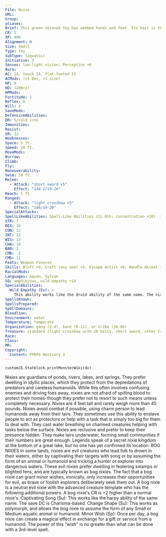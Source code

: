 ```yaml
---
File: Nixie
URL: 
Group: 
aliases: 
Brief: This green-skinned fey has webbed hands and feet. Its hair is the color of seaweed, and is decorated with shells.
CR: 1
XP: 400
Alignment: N
Size: Small
Type: fey
SubType: (aquatic)
Initiative: 3
Senses: low-light vision; Perception +6
Aura: 
AC: 14, touch 14, flat-footed 11
ACMods: (+3 Dex, +1 size)
HP: 9
HD: (2d6+2)
HPMods: 
Fortitude: 1
Reflex: 6
Will: 4
SaveMods: 
DefensiveAbilities: 
DR: 5/cold iron
Immunities: 
Resist: 
SR: 12
Weaknesses: 
Space: 5 ft.
Speed: 20 ft.
MoveMods: 
Burrow: 
Climb: 
Fly: 
Maneuverability: 
Swim: 30 ft.
Melee: 
  - Attack: "short sword +5"
    Effect: "1d4-2/19-20"
Reach: 5 ft.
Ranged: 
  - Attack: "light crossbow +5"
    Effect: "1d6/19-20"
SpecialAttacks: 
SpellLikeAbilities: Spell-Like Abilities (CL 6th; concentration +10)  3/day-charm person (DC 15)  1/day-water breathing (CL 12th)
STR: 7
DEX: 16
CON: 13
INT: 12
WIS: 13
CHA: 18
BAB: 1
CMB: -2
CMD: 11
Feats: Weapon Finesse
Skills: Bluff +9, Craft (any one) +5, Escape Artist +8, Handle Animal +6, Perception +6, Perform (sing) +8, Sense Motive +5, Stealth +12, Swim +10
RacialMods: 
Languages: Aquan, Sylvan
SQ: amphibious, wild empathy +14
SpecialAbilities:
  Wild Empathy (Ex): >
    This ability works like the druid ability of the same name. The nixie's total includes a +8 racial bonus on wild empathy checks.
SpellsKnown: 
SpellsPrepared: 
SpellDomains: 
Bloodline: 
Environment: water
Temperature: temperate
Organization: gang (2-4), band (6-11), or tribe (20-80)
Treasure: standard (light crossbow with 20 bolts, short sword, other treasure)
Race: 
Class: 
MR: 
Copyright:
  Content: PFRPG Bestiary 3
---
```

```dataviewjs
customJS.Statblock.printMonsterWiki(dv)
```
Nixies are guardians of ponds, rivers, lakes, and springs. They prefer dwelling in idyllic places, which they protect from the depredations of predators and careless humanoids. While this often involves confusing enemies and driving foes away, nixies are not afraid of spilling blood to protect their homes-though they prefer not to resort to such means unless completely necessary. Nixies are 4 feet tall and rarely weigh more than 45 pounds.  Nixies avoid combat if possible, using charm person to lead humanoids away from their lairs. They sometimes use this ability  to enslave people to act as protectors or help with a task that is simply too big for them to deal with. They cast water breathing on charmed creatures helping with tasks below the surface. Nixies are reclusive and prefer to keep their presence hidden. They make lairs underwater, forming small communities if their numbers are great enough. Legends speak of a secret nixie kingdom at the bottom of a great lake, but no one has yet confirmed its location.  BOG NIXIES  In some lands, nixies are evil creatures who lead folk to drown in their waters, either by captivating their targets with song or by assuming the form of an animal or humanoid and tricking a hunter or explorer into dangerous waters. These evil nixies prefer dwelling in festering swamps or blighted fens, and are typically known as bog nixies. The fact that a bog nixie can grant minor wishes, ironically, only increases their opportunities for evil, as brave or foolish explorers deliberately seek them out.  A bog nixie is a neutral evil nixie with the advanced creature template who has the following additional powers. A bog nixie's CR is +2 higher than a normal nixie's.  Captivating Song (Su): This works like the harpy ability of the same name. The save DC is Charisma-based.  Change Shape (Su): This works as polymorph, and allows the bog nixie to assume the form of any Small or Medium aquatic animal or humanoid.  Minor Wish (Sp): Once per day, a bog nixie can create a magical effect in exchange for a gift or service from a humanoid. The power of this "wish" is no greater than what can be done with a 3rd-level spell.
